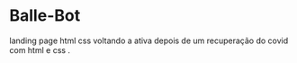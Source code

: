 # Balle-Bot
landing page  html css
voltando a ativa depois de um recuperação do covid com  html e css .
